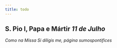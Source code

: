 ```yaml
---
title: todo
---
```

<h2 class="text-center">S. Pio l, Papa e Mártir <em>11 de Julho</em></h2>

<em>Como na Missa Si díligis me, página sumospontifices</em>